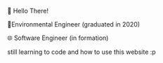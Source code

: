 👋 Hello There!

<p>🌱Environmental Engineer (graduated in 2020)</p>
<p>🌐 Software Engineer (in formation)</p>
<p> still learning to code and how to use this website :p </p>
